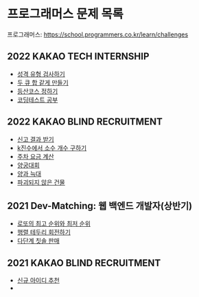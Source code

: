 # 프로그래머스 문제 목록

프로그래머스: https://school.programmers.co.kr/learn/challenges

## 2022 KAKAO TECH INTERNSHIP

- [성격 유형 검사하기](https://school.programmers.co.kr/learn/courses/30/lessons/118666)
- [두 큐 합 같게 만들기](https://school.programmers.co.kr/learn/courses/30/lessons/118667)
- [등산코스 정하기](https://school.programmers.co.kr/learn/courses/30/lessons/118669)
- [코딩테스트 공부](https://school.programmers.co.kr/learn/courses/30/lessons/118668)

## 2022 KAKAO BLIND RECRUITMENT

- [신고 결과 받기](https://school.programmers.co.kr/learn/courses/30/lessons/92334)
- [k진수에서 소수 개수 구하기](https://school.programmers.co.kr/learn/courses/30/lessons/92335)
- [주차 요금 계산](https://school.programmers.co.kr/learn/courses/30/lessons/92341)
- [양궁대회](https://school.programmers.co.kr/learn/courses/30/lessons/92342)
- [양과 늑대](https://school.programmers.co.kr/learn/courses/30/lessons/92343)
- [파괴되지 않은 건물](https://school.programmers.co.kr/learn/courses/30/lessons/92344)

## 2021 Dev-Matching: 웹 백엔드 개발자(상반기)

- [로또의 최고 순위와 최저 순위](https://school.programmers.co.kr/learn/courses/30/lessons/77484)
- [행렬 테두리 회전하기](https://school.programmers.co.kr/learn/courses/30/lessons/77485)
- [다단계 칫솔 판매](https://school.programmers.co.kr/learn/courses/30/lessons/77486)

## 2021 KAKAO BLIND RECRUITMENT

- [신규 아이디 추천](https://school.programmers.co.kr/learn/courses/30/lessons/72410)
- 